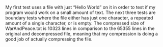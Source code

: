 My first test uses a file with just “Hello World” on it in order to test if my program would
work on a small amount of text. The next three tests are boundary tests where the file either has
just one character, a repeated amount of a single character, or is empty. The compressed size of
WarAndPeace.txt is 10323 lines in comparison to the 65355 lines in the original and
decompressed file, meaning that my compression is doing a good job of actually compressing the
file.
